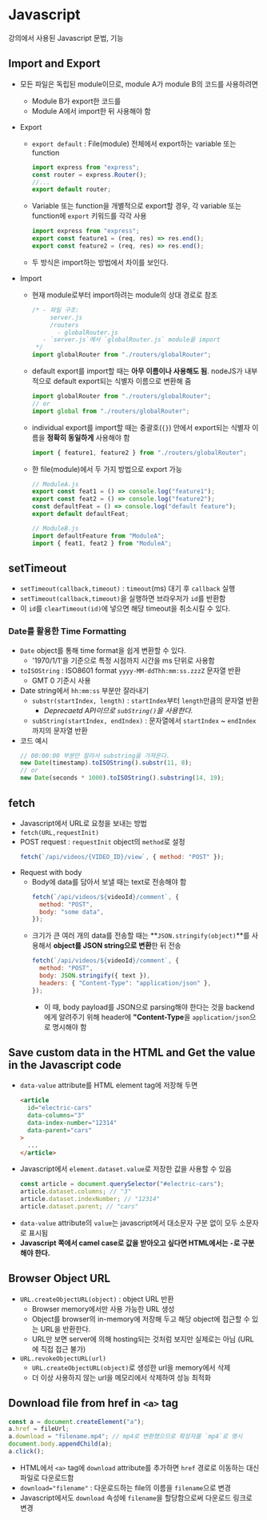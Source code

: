 # Javascript

강의에서 사용된 Javascript 문법, 기능

## Import and Export

- 모든 파일은 독립된 module이므로, module A가 module B의 코드를 사용하려면
  - Module B가 export한 코드를
  - Module A에서 import한 뒤 사용해야 함
- Export
  - `export default` : File(module) 전체에서 export하는 variable 또는 function
    ```javascript
    import express from "express";
    const router = express.Router();
    //...
    export default router;
    ```
  - Variable 또는 function을 개별적으로 export할 경우, 각 variable 또는 function에 `export` 키워드를 각각 사용
    ```javascript
    import express from "express";
    export const feature1 = (req, res) => res.end();
    export const feature2 = (req, res) => res.end();
    ```
  - 두 방식은 import하는 방법에서 차이를 보인다.
- Import

  - 현재 module로부터 import하려는 module의 상대 경로로 참조
    ```javascript
    /* - 파일 구조:
         server.js
         /routers
           - globalRouter.js
       - `server.js`에서 `globalRouter.js` module을 import
     */
    import globalRouter from "./routers/globalRouter";
    ```
  - default export를 import할 때는 **아무 이름이나 사용해도 됨**. nodeJS가 내부적으로 default export되는 식별자 이름으로 변환해 줌
    ```javascript
    import globalRouter from "./routers/globalRouter";
    // or
    import global from "./routers/globalRouter";
    ```
  - individual export를 import할 때는 중괄호(`{}`) 안에서 export되는 식별자 이름을 **정확히 동일하게** 사용해야 함
    ```javascript
    import { feature1, feature2 } from "./routers/globalRouter";
    ```
  - 한 file(module)에서 두 가지 방법으로 export 가능

    ```javascript
    // ModuleA.js
    export const feat1 = () => console.log("feature1");
    export const feat2 = () => console.log("feature2");
    const defaultFeat = () => console.log("default feature");
    export default defaultFeat;

    // ModuleB.js
    import defaultFeature from "ModuleA";
    import { feat1, feat2 } from "ModuleA";
    ```

## setTimeout

- `setTimeout(callback,timeout)` : `timeout`(ms) 대기 후 `callback` 실행
- `setTimeout(callback,timeout)`을 실행하면 브라우저가 `id`를 반환함
- 이 `id`를 `clearTimeout(id)`에 넣으면 해당 timeout을 취소시킬 수 있다.

### Date를 활용한 Time Formatting

- `Date` object를 통해 time format을 쉽게 변환할 수 있다.
  - '1970/1/1'을 기준으로 특정 시점까지 시간을 ms 단위로 사용함
- `toISOString` : ISO8601 format `yyyy-MM-ddThh:mm:ss.zzzZ` 문자열 반환
  - GMT 0 기준시 사용
- Date string에서 `hh:mm:ss` 부분만 잘라내기
  - `substr(startIndex, length)` : `startIndex`부터 `length`만큼의 문자열 반환
    - _Deprecaetd API이므로 `subString()`을 사용한다._
  - `subString(startIndex, endIndex)` : 문자열에서 `startIndex` ~ `endIndex`까지의 문자열 반환
- 코드 예시
  ```js
  // 00:00:00 부분만 잘라서 substring을 가져온다.
  new Date(timestamp).toISOString().substr(11, 8);
  // or
  new Date(seconds * 1000).toISOString().substring(14, 19);
  ```

## fetch

- Javascript에서 URL로 요청을 보내는 방법
- `fetch(URL,requestInit)`
- POST request : `requestInit` object의 `method`로 설정
  ```js
  fetch(`/api/videos/{VIDEO_ID}/view`, { method: "POST" });
  ```
- Request with body
  - Body에 data를 담아서 보낼 때는 text로 전송해야 함
    ```js
    fetch(`/api/videos/${videoId}/comment`, {
      method: "POST",
      body: "some data",
    });
    ```
  - 크기가 큰 여러 개의 data를 전송할 때는 **`JSON.stringify(object)`**를 사용해서 **object를 JSON string으로 변환**한 뒤 전송
    ```js
    fetch(`/api/videos/${videoId}/comment`, {
      method: "POST",
      body: JSON.stringify({ text }),
      headers: { "Content-Type": "application/json" },
    });
    ```
    - 이 때, body payload를 JSON으로 parsing해야 한다는 것을 backend에게 알려주기 위해 header에 **"Content-Type**을 `application/json`으로 명시해야 함

## Save custom data in the HTML and Get the value in the Javascript code

- `data-value` attribute를 HTML element tag에 저장해 두면
  ```html
  <article
    id="electric-cars"
    data-columns="3"
    data-index-number="12314"
    data-parent="cars"
  >
    ...
  </article>
  ```
- Javascript에서 `element.dataset.value`로 저장한 값을 사용할 수 있음
  ```js
  const article = document.querySelector("#electric-cars");
  article.dataset.columns; // "3"
  article.dataset.indexNumber; // "12314"
  article.dataset.parent; // "cars"
  ```
- `data-value` attribute의 `value`는 javascript에서 대소문자 구분 없이 모두 소문자로 표시됨
- **Javascript 쪽에서 camel case로 값을 받아오고 싶다면 HTML에서는 `-`로 구분해야 한다.**

## Browser Object URL

- `URL.createObjectURL(object)` : object URL 반환
  - Browser memory에서만 사용 가능한 URL 생성
  - Object를 browser의 in-memory에 저장해 두고 해당 object에 접근할 수 있는 URL을 반환한다.
  - URL만 보면 server에 의해 hosting되는 것처럼 보지만 실제로는 아님 (URL에 직접 접근 불가)
- `URL.revokeObjectURL(url)`
  - `URL.createObjectURL(object)`로 생성한 url을 memory에서 삭제
  - 더 이상 사용하지 않는 url을 메모리에서 삭제하여 성능 최적화

## Download file from href in `<a>` tag

```js
const a = document.createElement("a");
a.href = fileUrl;
a.download = "filename.mp4"; // mp4로 변환했으므로 확장자를 `mp4`로 명시
document.body.appendChild(a);
a.click();
```

- HTML에서 `<a>` tag에 `download` attribute를 추가하면 `href` 경로로 이동하는 대신 파일로 다운로드함
- `download="filename"` : 다운로드하는 file의 이름을 `filename`으로 변경
- Javascript에서도 `download` 속성에 `filename`을 할당함으로써 다운로드 링크로 변경
